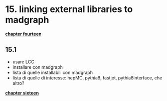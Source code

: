 # 15. linking external libraries to madgraph

[**chapter fourteen**](14_pdf.md)

## 15.1 
 
 * usare LCG
 * installare con madgraph
 * lista di quelle installabili con madgraph
 * lista di quelle di interesse: hepMC, pythia8, fastjet, pythia8interface, che altro?


[**chapter sixteen**](16_scripts.md)
